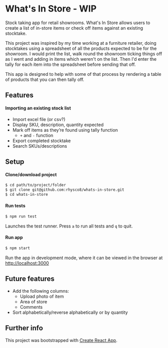 # What's In Store - WIP

Stock taking app for retail showrooms. What's In Store allows users to create a list of in-store items or check off items against an existing stocktake.

This project was inspired by my time working at a furniture retailer, doing stocktakes using a spreadsheet of all the products expected to be for the showroom. I would print the list, walk round the showroom ticking things off as I went and adding in items which weren't on the list. Then I'd enter the tally for each item into the spreadsheet before sending that off.

This app is designed to help with some of that process by rendering a table of products that you can then tally off.

## Features

#### Importing an existing stock list

* Import excel file (or csv?)
* Display SKU, description, quantity expected
* Mark off items as they’re found using tally function
	* `+` and `-` function
* Export completed stocktake
* Search SKUs/descriptions

## Setup

#### Clone/download project

```sh
$ cd path/to/project/folder
$ git clone git@github.com:rhysco8/whats-in-store.git
$ cd whats-in-store
```

#### Run tests

```sh
$ npm run test
```

Launches the test runner. Press `a` to run all tests and `q` to quit.

#### Run app

```sh
$ npm start
```

Run the app in development mode, where it can be viewed in the browser at [http://localhost:3000](http://localhost:3000)

## Future features

* Add the following columns:
	* Upload photo of item
	* Area of store
	* Comments
* Sort alphabetically/reverse alphabetically or by quantity

## Further info

This project was bootstrapped with [Create React App](https://github.com/facebook/create-react-app).
